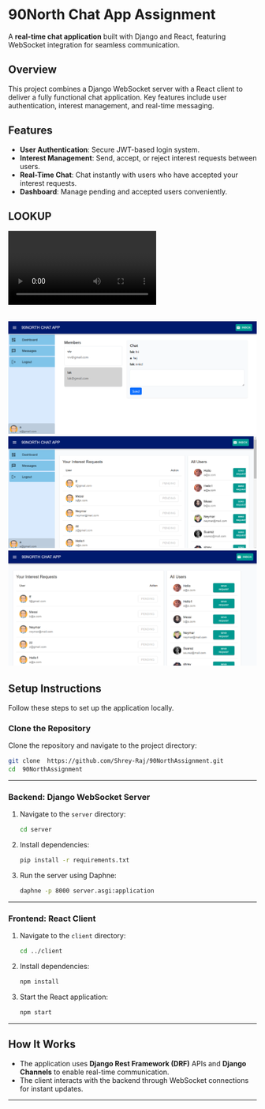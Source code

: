 
# 90North Chat App Assignment  

A **real-time chat application** built with Django and React, featuring WebSocket integration for seamless communication.  

## Overview  

This project combines a Django WebSocket server with a React client to deliver a fully functional chat application. Key features include user authentication, interest management, and real-time messaging.  

## Features  

- **User Authentication**: Secure JWT-based login system.  
- **Interest Management**: Send, accept, or reject interest requests between users.  
- **Real-Time Chat**: Chat instantly with users who have accepted your interest requests.  
- **Dashboard**: Manage pending and accepted users conveniently.  

## LOOKUP 
<video controls src="https://github.com/user-attachments/assets/68abd53c-f178-4064-9f27-0d62743ae531" title=""></video>

![alt text](<LOOKUP/Screenshot 2025-01-16 205740.png>)
![alt text](<LOOKUP/Screenshot 2025-01-16 205801.png>)
![alt text](<LOOKUP/Screenshot 2025-01-16 205818.png>)
---

## Setup Instructions  

Follow these steps to set up the application locally.  

### Clone the Repository  

Clone the repository and navigate to the project directory:  
```bash  
git clone  https://github.com/Shrey-Raj/90NorthAssignment.git
cd  90NorthAssignment
```  

---

### Backend: Django WebSocket Server  

1. Navigate to the `server` directory:  
   ```bash  
   cd server  
   ```  

2. Install dependencies:  
   ```bash  
   pip install -r requirements.txt  
   ```  

3. Run the server using Daphne:  
   ```bash  
   daphne -p 8000 server.asgi:application  
   ```  

---

### Frontend: React Client  

1. Navigate to the `client` directory:  
   ```bash  
   cd ../client  
   ```  

2. Install dependencies:  
   ```bash  
   npm install  
   ```  

3. Start the React application:  
   ```bash  
   npm start  
   ```  

---

## How It Works  

- The application uses **Django Rest Framework (DRF)** APIs and **Django Channels** to enable real-time communication.  
- The client interacts with the backend through WebSocket connections for instant updates.  

---


